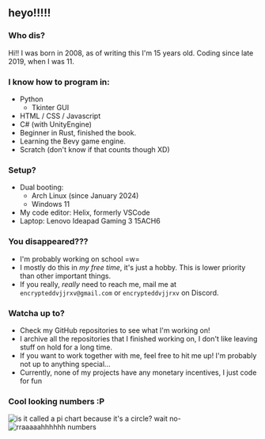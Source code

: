 ## heyo!!!!!

### Who dis?
Hi!! I was born in 2008, as of writing this I'm 15 years old. Coding since late 2019, when I was 11.


### I know how to program in:
- Python
  - Tkinter GUI 
- HTML / CSS / Javascript
- C# (with UnityEngine)
- Beginner in Rust, finished the book.
- Learning the Bevy game engine.
- Scratch (don't know if that counts though XD)


### Setup?
- Dual booting:
  - Arch Linux (since January 2024)
  - Windows 11
- My code editor: Helix, formerly VSCode
- Laptop: Lenovo Ideapad Gaming 3 15ACH6


### You disappeared???
- I'm probably working on school =w=
- I mostly do this in *my free time*, it's just a hobby. This is lower priority than other important things.
- If you really, *really* need to reach me, mail me at `encrypteddvjjrxv@gmail.com` or `encrypteddvjjrxv` on Discord.  


### Watcha up to?
- Check my GitHub repositories to see what I'm working on!
- I archive all the repositories that I finished working on, I don't like leaving stuff on hold for a long time.
- If you want to work together with me, feel free to hit me up! I'm probably not up to anything special...
- Currently, none of my projects have any monetary incentives, I just code for fun


### Cool looking numbers :P
![is it called a pi chart because it's a circle? wait no-](https://github-readme-stats.vercel.app/api/top-langs/?username=spectralpixel&layout=pie&theme=dark&hide=HLSL,ShaderLab&include_orgs=true) ![rraaaaahhhhhh numbers](https://github-readme-stats.vercel.app/api?username=spectralpixel&show_icons=true&theme=dark&include_orgs=true)  


<!--

spectralpixel


**SpectralPixel/SpectralPixel** is a ✨ _special_ ✨ repository because its `README.md` (this file) appears on your GitHub profile.

Here are some ideas to get you started:

- 🔭 I’m currently working on ...
- 🌱 I’m currently learning ...
- 👯 I’m looking to collaborate on ...
- 🤔 I’m looking for help with ...
- 💬 Ask me about ...
- 📫 How to reach me: ...
- 😄 Pronouns: ...
- ⚡ Fun fact: ...
-->
